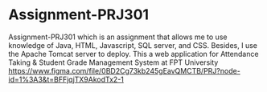 # Assignment-PRJ301
Assignment-PRJ301 which  is an assignment that allows me to use knowledge of Java, HTML, Javascript, SQL server, and CSS. Besides, I use the Apache Tomcat server to deploy. This a web application for Attendance Taking &amp; Student Grade Management System at FPT University
https://www.figma.com/file/0BD2Cg73kb245gEavQMCTB/PRJ?node-id=1%3A3&t=BFFjqjTX9AkodTx2-1
